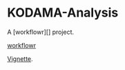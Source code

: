 # KODAMA-Analysis

A [workflowr][] project.

[workflowr](https://github.com/workflowr/workflowr)

[Vignette](https://tkcaccia.github.io/KODAMA-Analysis/index.html).



